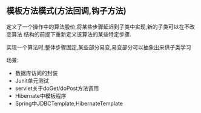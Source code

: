 模板方法模式(方法回调,钩子方法)
--
定义了一个操作中的算法股价,将某些步骤延迟到子类中实现,新的子类可以在不改变算法
结构的前提下重新定义该算法的某些特定步骤.

实现一个算法时,整体步骤固定,某些部分易变,易变部分可以抽象出来供子类学习

场景:
- 数据库访问的封装
- Junit单元测试
- servlet关于doGet/doPost方法调用
- Hibernate中模板程序
- Spring中JDBCTemplate,HibernateTemplate